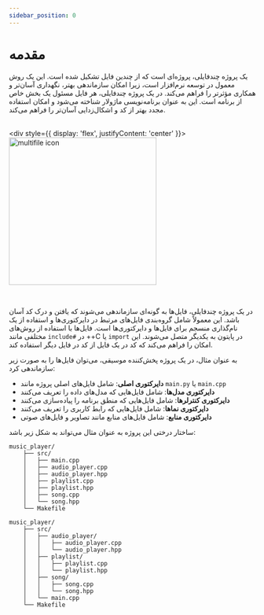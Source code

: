 ```yaml
---
sidebar_position: 0
---
```


# مقدمه


یک پروژه چندفایلی، پروژه‌ای است که از چندین فایل تشکیل شده است. این یک روش معمول در توسعه نرم‌افزار است، زیرا امکان سازماندهی بهتر، نگهداری آسان‌تر و همکاری مؤثرتر را فراهم می‌کند. در یک پروژه چندفایلی، هر فایل مسئول یک بخش خاص از برنامه است. این به عنوان برنامه‌نویسی ماژولار شناخته می‌شود و امکان استفاده مجدد بهتر از کد و اشکال‌زدایی آسان‌تر را فراهم می‌کند.


<br/><div style={{ display: 'flex', justifyContent: 'center' }}>
  <img src="https://cdn-icons-png.flaticon.com/512/80/80910.png" alt="multifile icon" width="300"/>
</div><br/>

در یک پروژه چندفایلی، فایل‌ها به گونه‌ای سازماندهی می‌شوند که یافتن و درک کد آسان باشد. این معمولاً شامل گروه‌بندی فایل‌های مرتبط در دایرکتوری‌ها و استفاده از یک نام‌گذاری منسجم برای فایل‌ها و دایرکتوری‌ها است. فایل‌ها با استفاده از روش‌های مختلفی مانند `include#` در ++C یا `import` در پایتون به یکدیگر متصل می‌شوند. این امکان را فراهم می‌کند که کد در یک فایل از کد در فایل دیگر استفاده کند.

به عنوان مثال، در یک پروژه پخش‌کننده موسیقی، می‌توان فایل‌ها را به صورت زیر سازماندهی کرد:
- **دایرکتوری اصلی**: شامل فایل‌های اصلی پروژه مانند `main.py` یا `main.cpp`
- **دایرکتوری مدل‌ها**: شامل فایل‌هایی که مدل‌های داده را تعریف می‌کنند
- **دایرکتوری کنترلرها**: شامل فایل‌هایی که منطق برنامه را پیاده‌سازی می‌کنند
- **دایرکتوری نماها**: شامل فایل‌هایی که رابط کاربری را تعریف می‌کنند
- **دایرکتوری منابع**: شامل فایل‌های منابع مانند تصاویر و فایل‌های صوتی

ساختار درختی این پروژه به عنوان مثال  می‌تواند به شکل زیر باشد:

```plaintext
music_player/
    ├── src/
    │   ├── main.cpp
    │   ├── audio_player.cpp
    │   ├── audio_player.hpp
    │   ├── playlist.cpp
    │   ├── playlist.hpp
    │   ├── song.cpp
    │   └── song.hpp
    └── Makefile
```

```plaintext
music_player/
    ├── src/
    │   ├── audio_player/
    │   │   ├── audio_player.cpp
    │   │   └── audio_player.hpp
    │   ├── playlist/
    │   │   ├── playlist.cpp
    │   │   └── playlist.hpp
    │   ├── song/
    │   │   ├── song.cpp
    │   │   └── song.hpp
    │   └── main.cpp
    └── Makefile
```